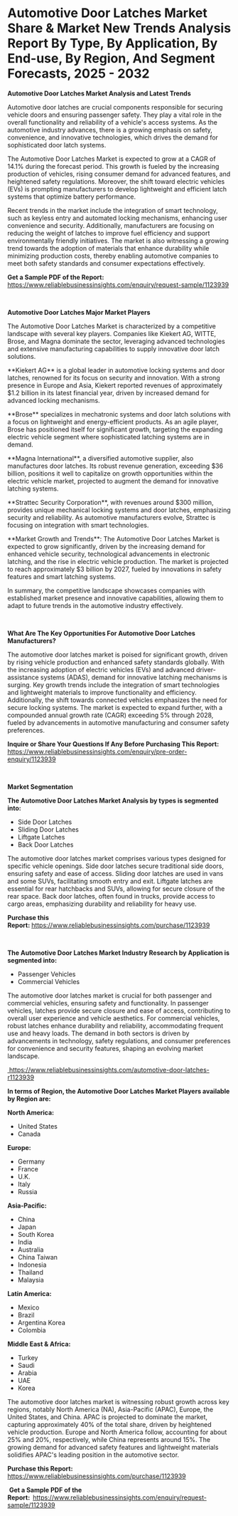 <p><h1>Automotive Door Latches Market Share & Market New Trends Analysis Report By Type, By Application, By End-use, By Region, And Segment Forecasts, 2025 - 2032</h1></p><p><strong>Automotive Door Latches Market Analysis and Latest Trends</strong></p>
<p><p>Automotive door latches are crucial components responsible for securing vehicle doors and ensuring passenger safety. They play a vital role in the overall functionality and reliability of a vehicle's access systems. As the automotive industry advances, there is a growing emphasis on safety, convenience, and innovative technologies, which drives the demand for sophisticated door latch systems.</p><p>The Automotive Door Latches Market is expected to grow at a CAGR of 14.1% during the forecast period. This growth is fueled by the increasing production of vehicles, rising consumer demand for advanced features, and heightened safety regulations. Moreover, the shift toward electric vehicles (EVs) is prompting manufacturers to develop lightweight and efficient latch systems that optimize battery performance.</p><p>Recent trends in the market include the integration of smart technology, such as keyless entry and automated locking mechanisms, enhancing user convenience and security. Additionally, manufacturers are focusing on reducing the weight of latches to improve fuel efficiency and support environmentally friendly initiatives. The market is also witnessing a growing trend towards the adoption of materials that enhance durability while minimizing production costs, thereby enabling automotive companies to meet both safety standards and consumer expectations effectively.</p></p>
<p><strong>Get a Sample PDF of the Report:&nbsp;</strong> <a href="https://www.reliablebusinessinsights.com/enquiry/request-sample/1123939?utm_campaign=3116&utm_medium=2&utm_source=Github&utm_content=ia&utm_term=13042025&utm_id=automotive-door-latches">https://www.reliablebusinessinsights.com/enquiry/request-sample/1123939</a></p>
<p>&nbsp;</p>
<p><strong>Automotive Door Latches Major Market Players</strong></p>
<p><p>The Automotive Door Latches Market is characterized by a competitive landscape with several key players. Companies like Kiekert AG, WITTE, Brose, and Magna dominate the sector, leveraging advanced technologies and extensive manufacturing capabilities to supply innovative door latch solutions.</p><p>**Kiekert AG** is a global leader in automotive locking systems and door latches, renowned for its focus on security and innovation. With a strong presence in Europe and Asia, Kiekert reported revenues of approximately $1.2 billion in its latest financial year, driven by increased demand for advanced locking mechanisms.</p><p>**Brose** specializes in mechatronic systems and door latch solutions with a focus on lightweight and energy-efficient products. As an agile player, Brose has positioned itself for significant growth, targeting the expanding electric vehicle segment where sophisticated latching systems are in demand.</p><p>**Magna International**, a diversified automotive supplier, also manufactures door latches. Its robust revenue generation, exceeding $36 billion, positions it well to capitalize on growth opportunities within the electric vehicle market, projected to augment the demand for innovative latching systems.</p><p>**Strattec Security Corporation**, with revenues around $300 million, provides unique mechanical locking systems and door latches, emphasizing security and reliability. As automotive manufacturers evolve, Strattec is focusing on integration with smart technologies.</p><p>**Market Growth and Trends**: The Automotive Door Latches Market is expected to grow significantly, driven by the increasing demand for enhanced vehicle security, technological advancements in electronic latching, and the rise in electric vehicle production. The market is projected to reach approximately $3 billion by 2027, fueled by innovations in safety features and smart latching systems.</p><p>In summary, the competitive landscape showcases companies with established market presence and innovative capabilities, allowing them to adapt to future trends in the automotive industry effectively.</p></p>
<p>&nbsp;</p>
<p><strong>What Are The Key Opportunities For Automotive Door Latches Manufacturers?</strong></p>
<p><p>The automotive door latches market is poised for significant growth, driven by rising vehicle production and enhanced safety standards globally. With the increasing adoption of electric vehicles (EVs) and advanced driver-assistance systems (ADAS), demand for innovative latching mechanisms is surging. Key growth trends include the integration of smart technologies and lightweight materials to improve functionality and efficiency. Additionally, the shift towards connected vehicles emphasizes the need for secure locking systems. The market is expected to expand further, with a compounded annual growth rate (CAGR) exceeding 5% through 2028, fueled by advancements in automotive manufacturing and consumer safety preferences.</p></p>
<p><strong>Inquire or Share Your Questions If Any Before Purchasing This Report:</strong> <a href="https://www.reliablebusinessinsights.com/enquiry/pre-order-enquiry/1123939?utm_campaign=3116&utm_medium=2&utm_source=Github&utm_content=ia&utm_term=13042025&utm_id=automotive-door-latches">https://www.reliablebusinessinsights.com/enquiry/pre-order-enquiry/1123939</a></p>
<p>&nbsp;</p>
<p><strong>Market Segmentation</strong></p>
<p><strong>The Automotive Door Latches Market Analysis by types is segmented into:</strong></p>
<p><ul><li>Side Door Latches</li><li>Sliding Door Latches</li><li>Liftgate Latches</li><li>Back Door Latches</li></ul></p>
<p><p>The automotive door latches market comprises various types designed for specific vehicle openings. Side door latches secure traditional side doors, ensuring safety and ease of access. Sliding door latches are used in vans and some SUVs, facilitating smooth entry and exit. Liftgate latches are essential for rear hatchbacks and SUVs, allowing for secure closure of the rear space. Back door latches, often found in trucks, provide access to cargo areas, emphasizing durability and reliability for heavy use.</p></p>
<p><strong>Purchase this Report:&nbsp;</strong><a href="https://www.reliablebusinessinsights.com/purchase/1123939?utm_campaign=3116&utm_medium=2&utm_source=Github&utm_content=ia&utm_term=13042025&utm_id=automotive-door-latches">https://www.reliablebusinessinsights.com/purchase/1123939</a></p>
<p>&nbsp;</p>
<p><strong>The Automotive Door Latches Market Industry Research by Application is segmented into:</strong></p>
<p><ul><li>Passenger Vehicles</li><li>Commercial Vehicles</li></ul></p>
<p><p>The automotive door latches market is crucial for both passenger and commercial vehicles, ensuring safety and functionality. In passenger vehicles, latches provide secure closure and ease of access, contributing to overall user experience and vehicle aesthetics. For commercial vehicles, robust latches enhance durability and reliability, accommodating frequent use and heavy loads. The demand in both sectors is driven by advancements in technology, safety regulations, and consumer preferences for convenience and security features, shaping an evolving market landscape.</p></p>
<p><a href="https://www.reliablebusinessinsights.com/automotive-door-latches-r1123939?utm_campaign=3116&utm_medium=2&utm_source=Github&utm_content=ia&utm_term=13042025&utm_id=automotive-door-latches">&nbsp;https://www.reliablebusinessinsights.com/automotive-door-latches-r1123939</a></p>
<p><strong>In terms of Region, the Automotive Door Latches Market Players available by Region are:</strong></p>
<p>
    <p> <strong> North America: </strong>
        <ul>
            <li>United States</li>
            <li>Canada</li>
        </ul>
        </p> 
    <p> <strong> Europe: </strong>
        <ul>
            <li>Germany</li>
            <li>France</li>
            <li>U.K.</li>
            <li>Italy</li>
            <li>Russia</li>
        </ul>
        </p> 
    <p> <strong> Asia-Pacific: </strong>
        <ul>
            <li>China</li>
            <li>Japan</li>
            <li>South Korea</li>
            <li>India</li>
            <li>Australia</li>
            <li>China Taiwan</li>
            <li>Indonesia</li>
            <li>Thailand</li>
            <li>Malaysia</li>
        </ul>
        </p> 
    <p> <strong> Latin America: </strong>
        <ul>
            <li>Mexico</li>
            <li>Brazil</li>
            <li>Argentina Korea</li>
            <li>Colombia</li>
        </ul>
        </p> 
    <p> <strong> Middle East & Africa: </strong>
        <ul>
            <li>Turkey</li>
            <li>Saudi</li>
            <li>Arabia</li>
            <li>UAE</li>
            <li>Korea</li>
        </ul>
    </p>
    </p>
<p><p>The automotive door latches market is witnessing robust growth across key regions, notably North America (NA), Asia-Pacific (APAC), Europe, the United States, and China. APAC is projected to dominate the market, capturing approximately 40% of the total share, driven by heightened vehicle production. Europe and North America follow, accounting for about 25% and 20%, respectively, while China represents around 15%. The growing demand for advanced safety features and lightweight materials solidifies APAC's leading position in the automotive sector.</p></p>
<p><strong>Purchase this Report: </strong><a href="https://www.reliablebusinessinsights.com/purchase/1123939?utm_campaign=3116&utm_medium=2&utm_source=Github&utm_content=ia&utm_term=13042025&utm_id=automotive-door-latches">https://www.reliablebusinessinsights.com/purchase/1123939</a></p>
<p>&nbsp;<strong>Get a Sample PDF of the Report:&nbsp;&nbsp;</strong><a href="https://www.reliablebusinessinsights.com/enquiry/request-sample/1123939?utm_campaign=3116&utm_medium=2&utm_source=Github&utm_content=ia&utm_term=13042025&utm_id=automotive-door-latches">https://www.reliablebusinessinsights.com/enquiry/request-sample/1123939</a></p>
<p><strong></strong></p>
<p><p></p><p></p><p></p></p>